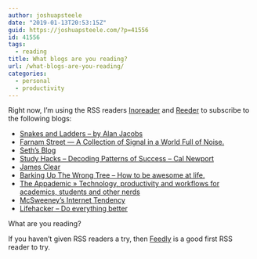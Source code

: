 ```yaml
---
author: joshuapsteele
date: "2019-01-13T20:53:15Z"
guid: https://joshuapsteele.com/?p=41556
id: 41556
tags:
  - reading
title: What blogs are you reading?
url: /what-blogs-are-you-reading/
categories:
  - personal
  - productivity
---
```


Right now, I’m using the RSS readers [Inoreader](https://www.inoreader.com/) and [Reeder](http://reederapp.com/) to subscribe to the following blogs:

- [Snakes and Ladders – by Alan Jacobs](https://blog.ayjay.org)
- [Farnam Street — A Collection of Signal in a World Full of Noise.](https://fs.blog)
- [Seth’s Blog](https://seths.blog)
- [Study Hacks – Decoding Patterns of Success – Cal Newport](http://calnewport.com/blog/)
- [James Clear](https://jamesclear.com)
- [Barking Up The Wrong Tree – How to be awesome at life.](https://www.bakadesuyo.com)
- [The Appademic » Technology, productivity and workflows for academics, students and other nerds](https://appademic.tech)
- [McSweeney’s Internet Tendency](https://www.mcsweeneys.net)
- [Lifehacker – Do everything better](https://lifehacker.com)

What are you reading?

If you haven’t given RSS readers a try, then [Feedly](https://feedly.com/) is a good first RSS reader to try.